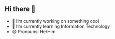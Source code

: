 ## Hi there 👋



- 🔭 I’m currently working on something cool
- 🌱 I’m currently learning Information Technology
- 😄 Pronouns: He/Him
